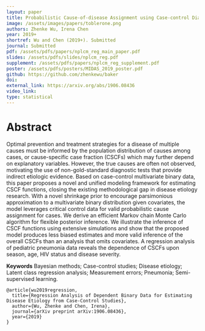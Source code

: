 ```yaml
---
layout: paper
title: Probabilistic Cause-of-disease Assignment using Case-control Diagnostic Tests - A Hierarchcial Bayesian Latent Variable Regression Approach
image: /assets/images/papers/toblerone.png
authors: Zhenke Wu, Irena Chen
year: 2019+
shortref: Wu and Chen (2019+). Submitted
journal: Submitted
pdf: /assets/pdfs/papers/nplcm_reg_main_paper.pdf
slides: /assets/pdfs/slides/nplcm_reg.pdf
supplement: /assets/pdfs/papers/nplcm_reg_supplement.pdf  
poster: /assets/pdfs/posters/MIDAS_2019_poster.pdf
github: https://github.com/zhenkewu/baker
doi: 
external_link: https://arxiv.org/abs/1906.08436
video_link: 
type: statistical
---
```


# Abstract

Optimal prevention and treatment strategies for a disease of multiple causes must be informed by the population distribution of causes among cases, or cause-specific case fraction (CSCFs) which may further depend on explanatory variables. However, the true causes are often not observed, motivating the use of non-gold-standard diagnostic tests that provide indirect etiologic evidence. Based on case-control multivariate binary data, this paper proposes a novel and unified modeling framework for estimating CSCF functions, closing the existing methodological gap in disease etiology research. With a novel shrinkage prior to encourage parsimonious approximation to a multivariate binary distribution given covariates, the model leverages critical control data for valid probabilistic cause assignment for cases. We derive an efficient Markov chain Monte Carlo algorithm for flexible posterior inference. We illustrate the inference of CSCF functions using extensive simulations and show that the proposed model produces less biased estimates and more valid inference of the overall CSCFs than an analysis that omits covariates. A regression analysis of pediatric pneumonia data reveals the dependence of CSCFs upon season, age, HIV status and disease severity.

**Keywords** Bayesian methods; Case-control studies; Disease etiology; Latent class regression analysis; Measurement errors; Pneumonia; Semi-supervised learning.


```
@article{wu2019regression,
  title={Regression Analysis of Dependent Binary Data for Estimating Disease Etiology from Case-Control Studies},
  author={Wu, Zhenke and Chen, Irena},
  journal={arXiv preprint arXiv:1906.08436},
  year={2019}
}
```